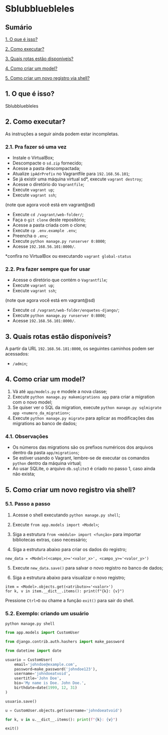# Sblubbluebleles

## Sumário

[1. O que é isso?](#o-que-e-isso)

[2. Como executar?](#como-executar)

[3. Quais rotas estão disponíveis?](#quais-rotas)

[4. Como criar um model?](#criar-model)

[5. Como criar um novo registro via shell?](#criar-registro)

<a id="o-que-e-isso"></a>
## 1. O que é isso?

Sblubbluebleles

<a id="como-executar"></a>
## 2. Como executar?

As instruções a seguir ainda podem estar incompletas.

### 2.1. Pra fazer só uma vez

- Instale o VirtualBox;
- Descompacte o `sd.zip` fornecido;
- Acesse a pasta descompactada;
- Atualize `ipAdrPrefix` no Vagrantfile para `192.168.56.101`;
- Se já existir uma máquina virtual sd*, execute `vagrant destroy`;
- Acesse o diretório do `Vagrantfile`;
- Execute `vagrant up`;
- Execute `vagrant ssh`;

(note que agora você está em vagrant@sd)

- Execute `cd /vagrant/web-folder/`;
- Faça o `git clone` deste repositório;
- Acesse a pasta criada com o clone;
- Execute `cp .env.example .env`;
- Preencha o `.env`;
- Execute `python manage.py runserver 0:8000`;
- Acesse `192.168.56.101:8000/`.

*confira no VirtualBox ou executando `vagrant global-status`

### 2.2. Pra fazer sempre que for usar

- Acesse o diretório que contém o `Vagrantfile`;
- Execute `vagrant up`;
- Execute `vagrant ssh`;

(note que agora você está em vagrant@sd)

- Execute `cd /vagrant/web-folder/enquetes-django/`;
- Execute `python manage.py runserver 0:8000`;
- Acesse `192.168.56.101:8000/`.

<a id="quais-rotas"></a>
## 3. Quais rotas estão disponíveis?

A partir da URL `192.168.56.101:8000`, os seguintes caminhos podem ser acessados:

- `/admin`;

<a id="criar-model"></a>
## 4. Como criar um model?

1. Vá até `app/models.py` e modele a nova classe;
2. Execute `python manage.py makemigrations app` para criar a migration com o novo model;
3. Se quiser ver o SQL da migration, execute `python manage.py sqlmigrate app <numero_da_migration>`;
4. Execute `python manage.py migrate` para aplicar as modificações das migrations ao banco de dados;

### 4.1. Observações

- Os números das migrations são os prefixos numéricos dos arquivos dentro da pasta `app/migrations`;
- Se estiver usando o Vagrant, lembre-se de executar os comandos `python` dentro da máquina virtual;
- Ao usar SQLite, o arquivo `db.sqlite3` é criado no passo 1, caso ainda não exista;

<a id="criar-registro"></a>
## 5. Como criar um novo registro via shell?

### 5.1. Passo a passo

1. Acesse o shell executando `python manage.py shell`;

2. Execute `from app.models import <Model>`;

3. Siga a estrutura `from <módulo> import <função>` para importar bibliotecas extras, caso necessário;

4. Siga a estrutura abaixo para criar os dados do registro;
```
new_data = <Model>(<campo_x>='<valor_x>', <campo_y>='<valor_y>')
```

5. Execute `new_data.save()` para salvar o novo registro no banco de dados;

6. Siga a estrutura abaixo para visualizar o novo registro;
```
item = <Model>.objects.get(<atributo>='<valor>')
for k, v in item.__dict__.items(): print(f"{k}: {v}")
```

Pressione `Ctrl+D` ou chame a função `exit()` para sair do shell.

### 5.2. Exemplo: criando um usuário

```shell
python manage.py shell
```

```python
from app.models import CustomUser
```

```python
from django.contrib.auth.hashers import make_password
```

```python
from datetime import date
```

```python
usuario = CustomUser(
    email='johndoe@example.com',
    password=make_password('johndoe123'),
    username='johndoeatvoid',
    usertitle='John Doe',
    bio='My name is Doe. John Doe.',
    birthdate=date(1999, 12, 31)
)
```

```python
usuario.save()
```

```python
u = CustomUser.objects.get(username='johndoeatvoid')
```

```python
for k, v in u.__dict__.items(): print(f"{k}: {v}")
```

```python
exit()
```
